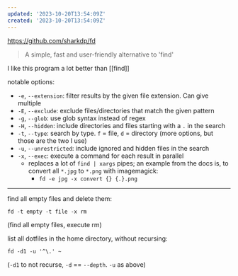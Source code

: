 ```yaml
---
updated: '2023-10-20T13:54:09Z'
created: '2023-10-20T13:54:09Z'
---
```

https://github.com/sharkdp/fd

> A simple, fast and user-friendly alternative to 'find'

I like this program a lot better than [[find]]

notable options:

- `-e`, `--extension`: filter results by the given file extension. Can give multiple
- `-E`, `--exclude`: exclude files/directories that match the given pattern
- `-g`, `--glob`: use glob syntax instead of regex
- `-H`, `--hidden`: include directories and files starting with  a `.` in the search
- `-t`, `--type`: search by type. `f` = file, `d` = directory (more options, but those are the two I use)
- `-u`, `--unrestricted`: include ignored and hidden files in the search
- `-x`, `--exec`: execute a command for each result in parallel
	- replaces a lot of `find | xargs` pipes; an example from the docs is, to convert all `*.jpg` to `*.png` with imagemagick: 
		- `fd -e jpg -x convert {} {.}.png`

-----

find all empty files and delete them:

`fd -t empty -t file -x rm`

(find all empty files, execute rm)

list all dotfiles in the home directory, without recursing:

`fd -d1 -u '^\.' ~`

(`-d1` to not recurse, `-d` == `--depth`. `-u` as above)